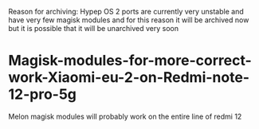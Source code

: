 Reason for archiving: Hypep OS 2 ports are currently very unstable and have very few magisk modules and for this reason it will be archived now but it is possible that it will be unarchived very soon 
# Magisk-modules-for-more-correct-work-Xiaomi-eu-2-on-Redmi-note-12-pro-5g

Melon magisk modules will probably work on the entire line of redmi 12 

